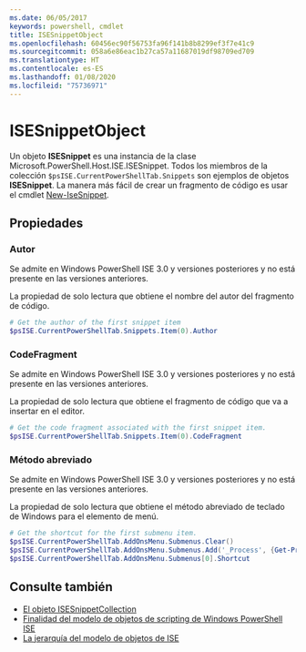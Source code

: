 ```yaml
---
ms.date: 06/05/2017
keywords: powershell, cmdlet
title: ISESnippetObject
ms.openlocfilehash: 60456ec90f56753fa96f141b8b8299ef3f7e41c9
ms.sourcegitcommit: 058a6e86eac1b27ca57a11687019df98709ed709
ms.translationtype: HT
ms.contentlocale: es-ES
ms.lasthandoff: 01/08/2020
ms.locfileid: "75736971"
---
```

# <a name="the-isesnippetobject"></a>ISESnippetObject

Un objeto **ISESnippet** es una instancia de la clase Microsoft.PowerShell.Host.ISE.ISESnippet. Todos los miembros de la colección `$psISE.CurrentPowerShellTab.Snippets` son ejemplos de objetos **ISESnippet**. La manera más fácil de crear un fragmento de código es usar el cmdlet [New-IseSnippet](/reference/5.1/ISE/New-IseSnippet.md).

## <a name="properties"></a>Propiedades

### <a name="author"></a>Autor

Se admite en Windows PowerShell ISE 3.0 y versiones posteriores y no está presente en las versiones anteriores.

La propiedad de solo lectura que obtiene el nombre del autor del fragmento de código.

```powershell
# Get the author of the first snippet item
$psISE.CurrentPowerShellTab.Snippets.Item(0).Author
```

### <a name="codefragment"></a>CodeFragment

Se admite en Windows PowerShell ISE 3.0 y versiones posteriores y no está presente en las versiones anteriores.

La propiedad de solo lectura que obtiene el fragmento de código que va a insertar en el editor.

```powershell
# Get the code fragment associated with the first snippet item.
$psISE.CurrentPowerShellTab.Snippets.Item(0).CodeFragment
```

### <a name="shortcut"></a>Método abreviado

Se admite en Windows PowerShell ISE 3.0 y versiones posteriores y no está presente en las versiones anteriores.

La propiedad de solo lectura que obtiene el método abreviado de teclado de Windows para el elemento de menú.

```powershell
# Get the shortcut for the first submenu item.
$psISE.CurrentPowerShellTab.AddOnsMenu.Submenus.Clear()
$psISE.CurrentPowerShellTab.AddOnsMenu.Submenus.Add('_Process', {Get-Process}, 'Alt+P')
$psISE.CurrentPowerShellTab.AddOnsMenu.Submenus[0].Shortcut
```

## <a name="see-also"></a>Consulte también

- [El objeto ISESnippetCollection](The-ISESnippetCollection-Object.md)
- [Finalidad del modelo de objetos de scripting de Windows PowerShell ISE](purpose-of-the-windows-powershell-ise-scripting-object-model.md)
- [La jerarquía del modelo de objetos de ISE](The-ISE-Object-Model-Hierarchy.md)
